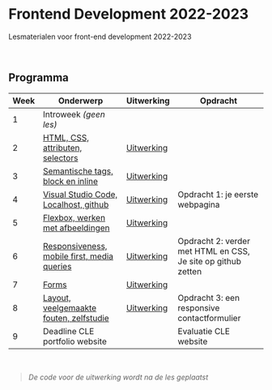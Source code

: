 # Frontend Development 2022-2023

Lesmaterialen voor front-end development 2022-2023

<br>

## Programma

| Week | Onderwerp | Uitwerking | Opdracht | 
|------|---------|---|------|
| 1 | Introweek *(geen les)* | | |
| 2 | [HTML, CSS, attributen, selectors](./week2.md) | [Uitwerking](week2-uitwerking.md)| |
| 3 | [Semantische tags, block en inline](./week3.md) | [Uitwerking](week3-uitwerking.md)| | 
| 4 | [Visual Studio Code, Localhost, github](./week4.md) |[Uitwerking](week4-uitwerking.md)|  Opdracht 1: je eerste webpagina | 
| 5 | [Flexbox, werken met afbeeldingen](./week5.md) |[Uitwerking](week5-uitwerking.md)|  | 
| 6 | [Responsiveness, mobile first, media queries](./week6.md) | [Uitwerking](week6-uitwerking.md)|Opdracht 2: verder met HTML en CSS, Je site op github zetten | 
| 7 | [Forms](./week7.md) |[Uitwerking](week7-uitwerking.md)|  | 
| 8 | [Layout, veelgemaakte fouten, zelfstudie ](./week8.md) | [Uitwerking](week8-uitwerking.md)| Opdracht 3: een responsive contactformulier | 
| 9 | Deadline CLE portfolio website | | Evaluatie CLE website | 

<br>

> *De code voor de uitwerking wordt na de les geplaatst*